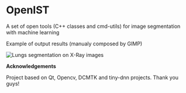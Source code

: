 # OpenIST

A set of open tools (C++ classes and cmd-utils) for image segmentation with machine learning

Example of output results (manualy composed by GIMP)

![Lungs segmentation on X-Ray images](https://github.com/pi-null-mezon/OpenIST/blob/master/Sharedfiles/Pretrained/LungsExample.jpg)


**Acknowledgements**

Project based on Qt, Opencv, DCMTK and tiny-dnn projects. Thank you guys!
